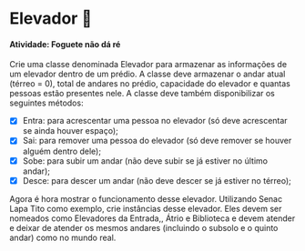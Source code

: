 # Elevador 🚀 

<h4> Atividade: Foguete não dá ré </h4>


Crie uma classe denominada Elevador para armazenar as informações de um elevador dentro de um prédio. A classe deve armazenar o andar atual (térreo = 0), total de andares no prédio, capacidade do elevador e quantas pessoas estão presentes nele. A classe deve também disponibilizar os seguintes métodos:

- [x] Entra: para acrescentar uma pessoa no elevador (só deve acrescentar se ainda houver espaço);
- [x] Sai: para remover uma pessoa do elevador (só deve remover se houver alguém dentro dele);
- [x] Sobe: para subir um andar (não deve subir se já estiver no último andar);
- [x] Desce: para descer um andar (não deve descer se já estiver no térreo);

Agora é hora mostrar o funcionamento desse elevador. Utilizando Senac Lapa Tito como exemplo, crie instâncias desse elevador. Eles devem ser nomeados como Elevadores da Entrada,, Átrio e Biblioteca e devem atender e deixar de atender os mesmos andares (incluindo o subsolo e o quinto andar) como no mundo real.
